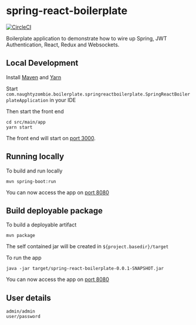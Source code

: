 # spring-react-boilerplate

[![CircleCI](https://circleci.com/gh/pram/spring-react-boilerplate.svg?style=svg)](https://circleci.com/gh/pram/spring-react-boilerplate)

Boilerplate application to demonstrate how to wire up Spring, JWT Authentication, React, Redux and Websockets.

## Local Development

Install [Maven](https://maven.apache.org/) and [Yarn](https://yarnpkg.com)

Start `com.naughtyzombie.boilerplate.springreactboilerplate.SpringReactBoilerplateApplication` in your IDE

Then start the front end

    cd src/main/app
    yarn start
    
The front end will start on [port 3000](http://localhost:3000).

## Running locally

To build and run locally

    mvn spring-boot:run
    
You can now access the app on [port 8080](http://localhost:8080)

## Build deployable package

To build a deployable artifact

    mvn package
    
The self contained jar will be created in `${project.basedir}/target`

To run the app

    java -jar target/spring-react-boilerplate-0.0.1-SNAPSHOT.jar
    
You can now access the app on [port 8080](http://localhost:8080)    

## User details

    admin/admin
    user/password

